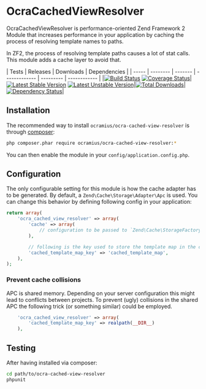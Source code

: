 # OcraCachedViewResolver

OcraCachedViewResolver is performance-oriented Zend Framework 2 Module that increases performance
in your application by caching the process of resolving template names to paths.

In ZF2, the process of resolving template paths causes a lot of stat calls. This module adds
a cache layer to avoid that.

| Tests | Releases | Downloads | Dependencies |
| ----- | -------- | ------- | ------------- | --------- | ------------ |
|[![Build Status](https://travis-ci.org/Ocramius/OcraCachedViewResolver.png?branch=master)](https://travis-ci.org/Ocramius/OcraCachedViewResolver) [![Coverage Status](https://coveralls.io/repos/Ocramius/OcraCachedViewResolver/badge.png?branch=master)](https://coveralls.io/r/Ocramius/OcraCachedViewResolver)|[![Latest Stable Version](https://poser.pugx.org/ocramius/ocra-cached-view-resolver/v/stable.png)](https://packagist.org/packages/ocramius/ocra-cached-view-resolver) [![Latest Unstable Version](https://poser.pugx.org/ocramius/ocra-cached-view-resolver/v/unstable.png)](https://packagist.org/packages/ocramius/ocra-cached-view-resolver)|[![Total Downloads](https://poser.pugx.org/ocramius/ocra-cached-view-resolver/downloads.png)](https://packagist.org/packages/ocramius/ocra-cached-view-resolver)|[![Dependency Status](https://www.versioneye.com/package/php--ocramius--ocra-cached-view-resolver/badge.png)](https://www.versioneye.com/package/php--ocramius--ocra-cached-view-resolver)|

## Installation

The recommended way to install `ocramius/ocra-cached-view-resolver` is through
[composer](http://getcomposer.org/):

```sh
php composer.phar require ocramius/ocra-cached-view-resolver:*
```

You can then enable the module in your `config/application.config.php`.

## Configuration

The only configurable setting for this module is how the cache adapter has to be generated.
By default, a `Zend\Cache\Storage\Adapter\Apc` is used. You can change this behavior by
defining following config in your application:

```php
return array(
    'ocra_cached_view_resolver' => array(
        'cache' => array(
            // configuration to be passed to `Zend\Cache\StorageFactory#factory()` here
        ),

        // following is the key used to store the template map in the cache adapter
        'cached_template_map_key' => 'cached_template_map',
    ),
);
```

### Prevent cache collisions

APC is shared memory. Depending on your server configuration this might lead to conflicts between projects. To prevent (ugly) collisions in the shared APC the following trick (or something similar) could be employed.

```php
    'ocra_cached_view_resolver' => array(
        'cached_template_map_key' => realpath(__DIR__)
    ),
```

## Testing

After having installed via composer:

```sh
cd path/to/ocra-cached-view-resolver
phpunit
```


